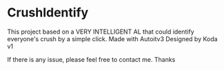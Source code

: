 # CrushIdentify
This project based on a VERY INTELLIGENT AL that could identify everyone's crush by a simple click. 
Made with Autoitv3
Designed by Koda v1

If there is any issue, please feel free to contact me. Thanks

